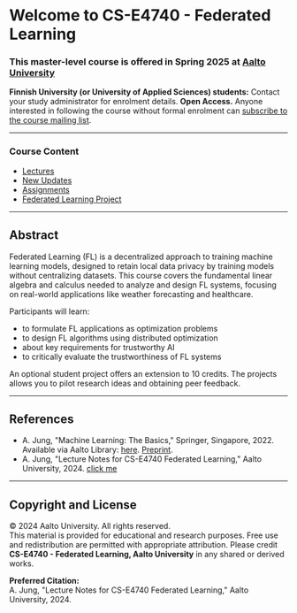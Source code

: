 # Welcome to CS-E4740 - Federated Learning

### This master-level course is offered in Spring 2025 at [Aalto University](https://www.aalto.fi/en)

**Finnish University (or University of Applied Sciences) students:** Contact your study administrator for enrolment details.
**Open Access.**  Anyone interested in following the course without formal enrolment can [subscribe to the course 
mailing list](https://forms.gle/dDhK1x9BQVra5cm68).

---

### Course Content

- [Lectures](material/Lectures.md) 
- [New Updates](material/ResponseStudentFeedback2023.pdf)
- [Assignments](material/Assignments.md)  
- [Federated Learning Project](material/Studentproject.md)

---

## Abstract

Federated Learning (FL) is a decentralized approach to training machine learning models, 
designed to retain local data privacy by training models without centralizing datasets. 
This course covers the fundamental linear algebra and calculus needed to analyze and design 
FL systems, focusing on real-world applications like weather forecasting and healthcare.

Participants will learn:
- to formulate FL applications as optimization problems
- to design FL algorithms using distributed optimization  
- about key requirements for trustworthy AI
- to critically evaluate the trustworthiness of FL systems

An optional student project offers an extension to 10 credits. The projects allows you to pilot 
research ideas and obtaining peer feedback.

---

## References

- A. Jung, "Machine Learning: The Basics," Springer, Singapore, 2022. Available via Aalto Library: [here](https://primo.aalto.fi/discovery/search?query=any,contains,machine%20learning%20the%20basics&tab=LibraryCatalog&search_scope=MyInstitution&vid=358AALTO_INST:VU1&lang=en&offset=0). [Preprint](https://mlbook.cs.aalto.fi).
- A. Jung, "Lecture Notes for CS-E4740 Federated Learning," Aalto University, 2024. [click me](material/FL_LectureNotes.pdf)
---

## Copyright and License

© 2024 Aalto University. All rights reserved.  
This material is provided for educational and research purposes. Free use and redistribution are 
permitted with appropriate attribution. Please credit **CS-E4740 - Federated Learning, Aalto University** in any shared or derived works.

**Preferred Citation:**  
A. Jung, "Lecture Notes for CS-E4740 Federated Learning," Aalto University, 2024.
